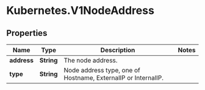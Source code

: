 # Kubernetes.V1NodeAddress

## Properties
Name | Type | Description | Notes
------------ | ------------- | ------------- | -------------
**address** | **String** | The node address. | 
**type** | **String** | Node address type, one of Hostname, ExternalIP or InternalIP. | 



